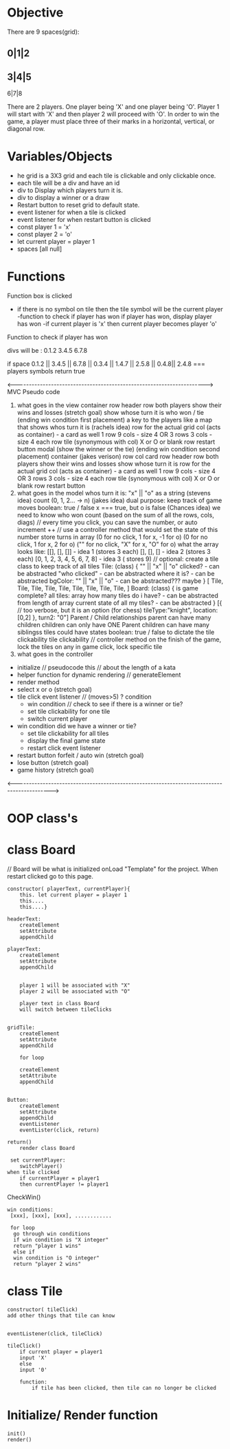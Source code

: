 # Objective
There are 9 spaces(grid):

0|1|2
-----
3|4|5
-----
6|7|8

There are 2 players. One player being 'X' and one player being 'O'. Player 1 will start with 'X' and then player 2 will proceed with 'O'. In order to win the game, a player must place three of their marks in a horizontal, vertical, or diagonal row.

# Variables/Objects
- he grid is a 3X3 grid and each tile is clickable and only clickable once. 
- each tile will be a div and have an id
- div to Display which players turn it is.
- div to display a winner or a draw
- Restart button to reset grid to default state. 
- event listener for when a tile is clicked
- event listener for when restart button is clicked 
- const player 1 = 'x'
- const player 2 = 'o'
- let current player = player 1
- spaces [all null]

# Functions
Function box is clicked 
   - if there is no symbol on tile 
        then the tile symbol will be the current player
        -function to check if player has won
            if player has won, display player has won
        -if current player is 'x' then current player becomes player 'o'
        
Function to check if player has won

divs will be :
    0.1.2
    3.4.5
    6.7.8

if space 0.1.2 || 3.4.5 || 6.7.8 || 0.3.4 || 1.4.7 || 2.5.8 || 0.4.8|| 2.4.8 === players symbols
 return true


<--------------------------------------------------------------------->
MVC Pseudo code



1. what goes in the view
container
    row
        header
    row
        both players 
            show their wins and losses (stretch goal)
            show whose turn it is
            who won / tie (ending win condition first placement)
            a key to the players like a map that shows whos turn it is (rachels idea)
    row for the actual grid
        col (acts as container) - a card as well
            1 row
                9 cols - size 4
            OR
            3 rows
                3 cols - size 4 each row
                tile (synonymous with col)
                    X or O or blank
    row
        restart button
    modal (show the winner or the tie) (ending win condition second placement)
container (jakes verison)
    row
        col
            card
                row
                    header
                row
                    both players
                        show their wins and losses
                        show whose turn it is
                row for the actual grid
                    col (acts as container) - a card as well
                        1 row
                            9 cols - size 4
                        OR
                        3 rows
                            3 cols - size 4 each row
                            tile (synonymous with col)
                                X or O or blank
                row
                    restart button
2. what goes in the model
whos turn it is:
    "x" || "o" as a string (stevens idea)
    count (0, 1, 2... -> n) (jakes idea)
        dual purpose: keep track of game moves
    boolean: true / false x === true, but o is false (Chances idea)
we need to know who won
    count (based on the sum of all the rows, cols, diags)
        // every time you click, you can save the number, or auto increment ++
        // use a controller method that would set the state of this number
    store turns in array
        (0 for no click, 1 for x, -1 for o)
        (0 for no click, 1 for x, 2 for o)
        ("" for no click, "X" for x, "O" for o)
        what the array looks like:
        [[], [], []] - idea 1 (stores 3 each)
        [], [], [] - idea 2 (stores 3 each)
        [0, 1, 2, 3, 4, 5, 6, 7, 8] - idea 3 ( stores 9)
        // optional: create a tile class to keep track of all tiles
        Tile: (class)
            {
                "" || "x" || "o"
                clicked? - can be abstracted
                "who clicked" - can be abstracted
                where it is?  - can be abstracted
                bgColor: "" || "x" || "o" - can be abstracted??? maybe
            }
        [
            Tile, Tile, Tile,
            Tile, Tile, Tile,
            Tile, Tile, Tile,
        ]
        Board: (class)
        {
            is game complete?
            all tiles: array
            how many tiles do i have?  - can be abstracted from length of array
            current state of all my tiles?  - can be abstracted
        }
        [{        // too verbose, but it is an option (for chess)
                tileType:"knight",
                location: [0,2]
            },
            turn2: "0"]
Parent / Child relationships
parent can have many children
children can only have ONE Parent
children can have many siblingss
tiles could have states
    boolean: true / false to dictate the tile clickability
        tile clickability // controller method
            on the finish of the game, lock the tiles
            on any in game click, lock specific tile
3. what goes in the controller
- initialize
    // pseudocode this
    // about the length of a kata
- helper function for dynamic rendering
    // generateElement
- render method
- select x or o (stretch goal)
- tile click event listener
    // (moves>5) ? condition
    - win condition
    // check to see if there is a winner or tie?
    - set tile clickability for one tile
    - switch current player
- win condition
    did we have a winner or tie?
    - set tile clickability for all tiles
    - display the final game state
    - restart click event listener
- restart button
    forfeit / auto win (stretch goal)
- lose button (stretch goal)
- game history (stretch goal)

<------------------------------------------------------------------------------------------->
# OOP class's 

# class Board 
// Board will be what is initialized onLoad "Template" for the project. When restart clicked go to this page.
  
    constructor( playerText, currentPlayer){
        this. let current player = player 1
        this....
        this....}

    headerText:
        createElement
        setAttribute
        appendChild

    playerText: 
        createElement
        setAttribute
        appendChild


        player 1 will be associated with "X"
        player 2 will be associated with "O"

        player text in class Board 
        will switch between tileClicks


    gridTile:
        createElement
        setAttribute
        appendChild
        
        for loop

        createElement
        setAttribute
        appendChild
       

    Button:
        createElement
        setAttribute
        appendChild
        eventListener
        eventLister(click, return)
    
    return()
        render class Board
    
     set currentPlayer:
        switchPlayer()
    when tile clicked 
        if currentPlayer = player1
        then currentPlayer != player1

  CheckWin()
   
    win conditions:
     [xxx], [xxx], [xxx], ............

     for loop 
      go through win conditions
      if win condition is "X integer"
      return "player 1 wins"
      else if
      win condition is "O integer"
      return "player 2 wins"


# class Tile
   
    constructor( tileClick)
    add other things that tile can know
    

    eventListener(click, tileClick)

    tileClick()
        if current player = player1
        input 'X'
        else
        input '0'
        
        function:
            if tile has been clicked, then tile can no longer be clicked
       


 # Initialize/ Render function
  
    init()
    render()